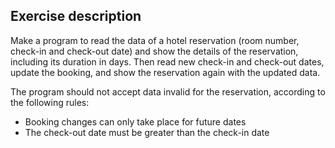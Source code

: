 ## Exercise description

Make a program to read the data of a hotel reservation (room number, check-in and check-out date) and show the details of the reservation, including its duration in days. Then read new check-in and check-out dates, update the booking, and show the reservation again with the updated data. 

The program should not accept data invalid for the reservation, according to the following rules:
- Booking changes can only take place for future dates 
- The check-out date must be greater than the check-in date